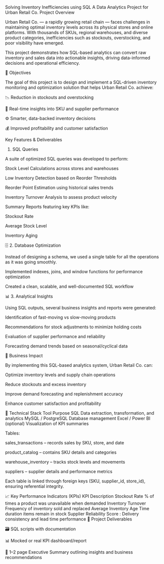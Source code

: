 Solving Inventory Inefficiencies using SQL
A Data Analytics Project for Urban Retail Co.
Project Overview

Urban Retail Co. — a rapidly growing retail chain — faces challenges in maintaining optimal inventory levels across its physical stores and online platforms.
With thousands of SKUs, regional warehouses, and diverse product categories, inefficiencies such as stockouts, overstocking, and poor visibility have emerged.

This project demonstrates how SQL-based analytics can convert raw inventory and sales data into actionable insights, driving data-informed decisions and operational efficiency.

🎯 Objectives

The goal of this project is to design and implement a SQL-driven inventory monitoring and optimization solution that helps Urban Retail Co. achieve:

📉 Reduction in stockouts and overstocking

🧾 Real-time insights into SKU and supplier performance

⚙️ Smarter, data-backed inventory decisions

💰 Improved profitability and customer satisfaction

Key Features & Deliverables
1. SQL Queries

A suite of optimized SQL queries was developed to perform:

Stock Level Calculations across stores and warehouses

Low Inventory Detection based on Reorder Thresholds

Reorder Point Estimation using historical sales trends

Inventory Turnover Analysis to assess product velocity

Summary Reports featuring key KPIs like:

Stockout Rate

Average Stock Level

Inventory Aging

🗄️ 2. Database Optimization

Instead of designing a schema, we used a single table for all the operations as it was going smoothly.

Implemented indexes, joins, and window functions for performance optimization

Created a clean, scalable, and well-documented SQL workflow

📊 3. Analytical Insights

Using SQL outputs, several business insights and reports were generated:

Identification of fast-moving vs slow-moving products

Recommendations for stock adjustments to minimize holding costs

Evaluation of supplier performance and reliability

Forecasting demand trends based on seasonal/cyclical data

🧠 Business Impact

By implementing this SQL-based analytics system, Urban Retail Co. can:

Optimize inventory levels and supply chain operations

Reduce stockouts and excess inventory

Improve demand forecasting and replenishment accuracy

Enhance customer satisfaction and profitability

🧰 Technical Stack
Tool	Purpose
SQL	Data extraction, transformation, and analytics
MySQL / PostgreSQL	Database management
Excel / Power BI (optional)	Visualization of KPI summaries


Tables:

sales_transactions – records sales by SKU, store, and date

product_catalog – contains SKU details and categories

warehouse_inventory – tracks stock levels and movements

suppliers – supplier details and performance metrics

Each table is linked through foreign keys (SKU, supplier_id, store_id), ensuring referential integrity.

📈 Key Performance Indicators (KPIs)
KPI	Description
Stockout Rate	% of times a product was unavailable when demanded
Inventory Turnover	Frequency of inventory sold and replaced
Average Inventory Age	Time duration items remain in stock
Supplier Reliability Score	: Delivery consistency and lead time performance
📄 Project Deliverables

🗃️ SQL scripts with documentation

📊 Mocked or real KPI dashboard/report

📝 1–2 page Executive Summary outlining insights and business recommendations
